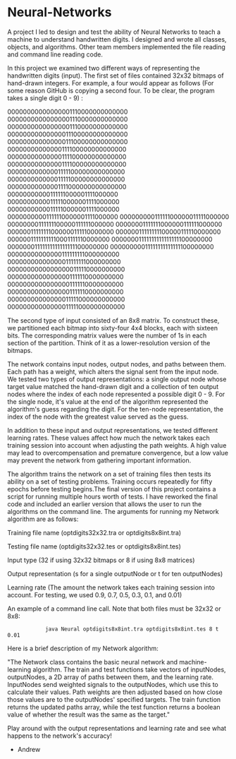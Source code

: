 # Neural-Networks

A project I led to design and test the ability of Neural Networks to teach a machine to understand handwritten digits. I designed and wrote all classes, objects, and algorithms. Other team members implemented the file reading and command line reading code.

In this project we examined two different ways of representing the handwritten digits (input). The first set of files contained 32x32 bitmaps of hand-drawn integers. For example, a four would appear as follows (For some reason GitHub is copying a second four. To be clear, the program takes a single digit 0 - 9) : 

0000000000000000111000000000000000000000000000001110000000000000000000000000000011100000000000000000000000000001110000000000000000000000000000011100000000000000000000000000001111000000000000000000000000000011110000000000000000000000000000111100000000000000000000000000011111000000000000000000000000000111110000000000000000000000000001111000000000000000000000000001111110000011110000000000000000011111000000111100000000000000000111110000001111000000000000000011111100000011110000000000000001111110000001111100000000000000111111100000111111000000000000011111110000001111110000000000001111111100000011111000000000000011111111100000111110000000000000111111111100011111100000000000000111111111111111110000000000000001111111111111111100000000000000000111111111111111000000000000000000000011111111100000000000000000000000011111111000000000000000000000000001111100000000000000000000000000111111000000000000000000000000001111110000000000000000000000000011111100000000000000000000000001111100000000000000000000000000011111000000000000

The second type of input consisted of an 8x8 matrix. To construct these, we partitioned each bitmap into sixty-four 4x4 blocks, each with sixteen bits. The corresponding matrix values were the number of 1s in each section of the partition. Think of it as a lower-resolution version of the bitmaps.

The network contains input nodes, output nodes, and paths between them. Each path has a weight, which alters the signal sent from the input node. We tested two types of output representations: a single output node whose target value matched the hand-drawn digit and a collection of ten output nodes where the index of each node represented a possible digit 0 - 9. For the single node, it's value at the end of the algorithm represented the algorithm's guess regarding the digit. For the ten-node representation, the index of the node with the greatest value served as the guess.

In addition to these input and output representations, we tested different learning rates. These values affect how much the network takes each training session into account when adjusting the path weights. A high value may lead to overcompensation and premature convergence, but a low value may prevent the network from gathering important information.

The algorithm trains the network on a set of training files then tests its ability on a set of testing problems. Training occurs repeatedly for fifty epochs before testing begins.The final version of this project contains a script for running multiple hours worth of tests. I have reworked the final code and included an earlier version that allows the user to run the algorithms on the command line. The arguments for running my Network algorithm are as follows:

Training file name      (optdigits32x32.tra or optdigits8x8int.tra)

Testing file name       (optdigits32x32.tes or optdigits8x8int.tes)

Input type 	            (32 if using 32x32 bitmaps or 8 if using 8x8 matrices)

Output representation   (s for a single outputNode or t for ten outputNodes)

Learning rate 			(The amount the network takes each training session into account. For testing, we used 0.9, 0.7, 0.5, 0.3, 0.1, and 0.01)
						
An example of a command line call. Note that both files must be 32x32 or 8x8:

				java Neural optdigits8x8int.tra optdigits8x8int.tes 8 t 0.01

Here is a brief description of my Network algorithm:

"The Network class contains the basic neural network and machine-learning algorithm. The train and test functions take vectors of inputNodes, outputNodes, a 2D array of paths between them, and the learning rate. InputNodes send weighted signals to the outputNodes, which use this to calculate their values. Path weights are then adjusted based on how close those values are to the outputNodes' specified targets. The train function returns the updated paths array, while the test function returns a boolean value of whether the result was the same as the target."

Play around with the output representations and learning rate and see what happens to the network's accuracy!

- Andrew
						